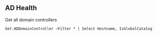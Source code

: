 ## AD Health
Get all domain controllers
```
Get-ADDomainController –Filter * | Select Hostname, IsGlobalCatalog
```
